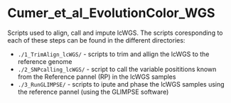 # Cumer_et_al_EvolutionColor_WGS

Scripts used to align, call and impute lcWGS. The scripts coresponding to each of these steps can be found in the different directories:

- `./1_TrimAlign_lcWGS/` - scripts to trim and allign the lcWGS to the reference genome
- `./2_SNPcalling_lcWGS/` - script to call the variable posititions known from the Reference pannel (RP) in the lcWGS samples
- `./3_RunGLIMPSE/` - scripts to ipute and phase the lcWGS samples using the reference pannel (using the GLIMPSE software)
